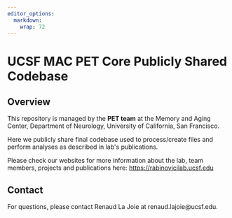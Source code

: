 ```yaml
---
editor_options: 
  markdown: 
    wrap: 72
---
```


# UCSF MAC PET Core Publicly Shared Codebase

## Overview

This repository is managed by the **PET team** at the Memory and Aging
Center, Department of Neurology, University of California, San
Francisco.

Here we publicly share final codebase used to process/create files and
perform analyses as described in lab's publications.

Please check our websites for more information about the lab, team
members, projects and publications here:
<https://rabinovicilab.ucsf.edu>

## Contact

For questions, please contact Renaud La Joie at renaud.lajoie\@ucsf.edu.
